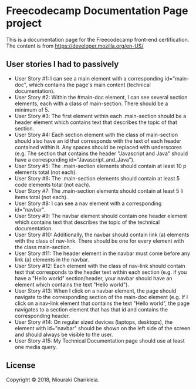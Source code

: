 # Freecodecamp Documentation Page project

This is a documentation page for the Freecodecamp front-end certification. The content is from https://developer.mozilla.org/en-US/

## User stories I had to passively

- User Story #1: I can see a main element with a corresponding id="main-doc", which contains the page's main content (technical documentation).
- User Story #2: Within the #main-doc element, I can see several section elements, each with a class of main-section. There should be a minimum of 5.
- User Story #3: The first element within each .main-section should be a header element which contains text that describes the topic of that section.
- User Story #4: Each section element with the class of main-section should also have an id that corresponds with the text of each header contained within it. Any spaces should be replaced with underscores (e.g. The section that contains the header "Javascript and Java" should have a corresponding id="Javascript_and_Java").
- User Story #5: The .main-section elements should contain at least 10 p elements total (not each).
- User Story #6: The .main-section elements should contain at least 5 code elements total (not each).
- User Story #7: The .main-section elements should contain at least 5 li items total (not each).
- User Story #8: I can see a nav element with a corresponding id="navbar".
- User Story #9: The navbar element should contain one header element which contains text that describes the topic of the technical documentation.
- User Story #10: Additionally, the navbar should contain link (a) elements with the class of nav-link. There should be one for every element with the class main-section.
- User Story #11: The header element in the navbar must come before any link (a) elements in the navbar.
- User Story #12: Each element with the class of nav-link should contain text that corresponds to the header text within each section (e.g. if you have a "Hello world" section/header, your navbar should have an element which contains the text "Hello world").
- User Story #13: When I click on a navbar element, the page should navigate to the corresponding section of the main-doc element (e.g. If I click on a nav-link element that contains the text "Hello world", the page navigates to a section element that has that id and contains the corresponding header.
- User Story #14: On regular sized devices (laptops, desktops), the element with id="navbar" should be shown on the left side of the screen and should always be visible to the user.
- User Story #15: My Technical Documentation page should use at least one media query.

## License

Copyright © 2018, Niouraki Charikleia.
